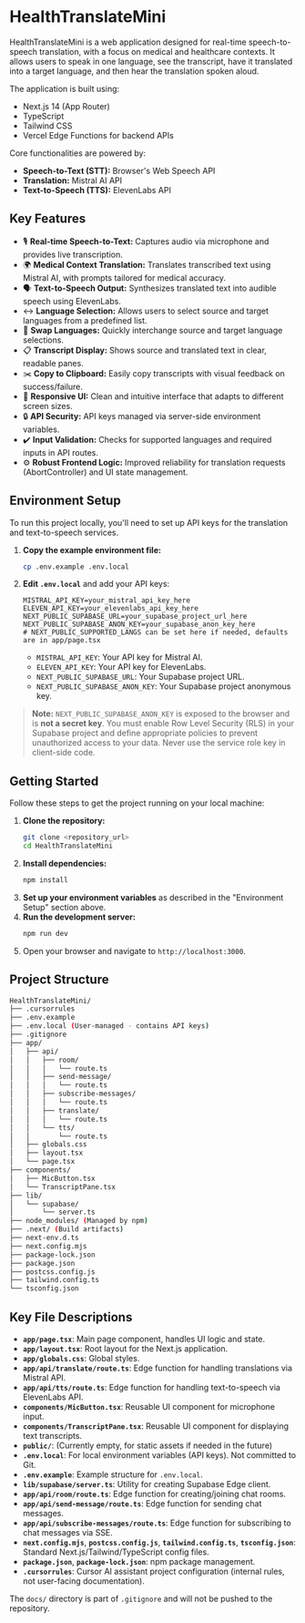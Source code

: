 # HealthTranslateMini

HealthTranslateMini is a web application designed for real-time speech-to-speech translation, with a focus on medical and healthcare contexts. It allows users to speak in one language, see the transcript, have it translated into a target language, and then hear the translation spoken aloud.

The application is built using:
*   Next.js 14 (App Router)
*   TypeScript
*   Tailwind CSS
*   Vercel Edge Functions for backend APIs

Core functionalities are powered by:
*   **Speech-to-Text (STT):** Browser's Web Speech API
*   **Translation:** Mistral AI API
*   **Text-to-Speech (TTS):** ElevenLabs API

## Key Features

*   🎙️ **Real-time Speech-to-Text:** Captures audio via microphone and provides live transcription.
*   🌍 **Medical Context Translation:** Translates transcribed text using Mistral AI, with prompts tailored for medical accuracy.
*   🗣️ **Text-to-Speech Output:** Synthesizes translated text into audible speech using ElevenLabs.
*   ↔️ **Language Selection:** Allows users to select source and target languages from a predefined list.
*   🔄 **Swap Languages:** Quickly interchange source and target language selections.
*   📋 **Transcript Display:** Shows source and translated text in clear, readable panes.
*   ✂️ **Copy to Clipboard:** Easily copy transcripts with visual feedback on success/failure.
*   🎨 **Responsive UI:** Clean and intuitive interface that adapts to different screen sizes.
*   🔒 **API Security:** API keys managed via server-side environment variables.
*   ✔️ **Input Validation:** Checks for supported languages and required inputs in API routes.
*   ⚙️ **Robust Frontend Logic:** Improved reliability for translation requests (AbortController) and UI state management.

## Environment Setup

To run this project locally, you'll need to set up API keys for the translation and text-to-speech services.

1.  **Copy the example environment file:**
    ```bash
    cp .env.example .env.local
    ```
2.  **Edit `.env.local`** and add your API keys:
    ```env
    MISTRAL_API_KEY=your_mistral_api_key_here
    ELEVEN_API_KEY=your_elevenlabs_api_key_here
    NEXT_PUBLIC_SUPABASE_URL=your_supabase_project_url_here
    NEXT_PUBLIC_SUPABASE_ANON_KEY=your_supabase_anon_key_here
    # NEXT_PUBLIC_SUPPORTED_LANGS can be set here if needed, defaults are in app/page.tsx
    ```
    *   `MISTRAL_API_KEY`: Your API key for Mistral AI.
    *   `ELEVEN_API_KEY`: Your API key for ElevenLabs.
    *   `NEXT_PUBLIC_SUPABASE_URL`: Your Supabase project URL.
    *   `NEXT_PUBLIC_SUPABASE_ANON_KEY`: Your Supabase project anonymous key.

> **Note:** `NEXT_PUBLIC_SUPABASE_ANON_KEY` is exposed to the browser and is **not a secret key**. You must enable Row Level Security (RLS) in your Supabase project and define appropriate policies to prevent unauthorized access to your data. Never use the service role key in client-side code.

## Getting Started

Follow these steps to get the project running on your local machine:

1.  **Clone the repository:**
    ```bash
    git clone <repository_url>
    cd HealthTranslateMini
    ```
2.  **Install dependencies:**
    ```bash
    npm install
    ```
3.  **Set up your environment variables** as described in the "Environment Setup" section above.
4.  **Run the development server:**
    ```bash
    npm run dev
    ```
5.  Open your browser and navigate to `http://localhost:3000`.

## Project Structure

```bash
HealthTranslateMini/
├── .cursorrules
├── .env.example
├── .env.local (User-managed - contains API keys)
├── .gitignore
├── app/
│   ├── api/
│   │   ├── room/
│   │   │   └── route.ts
│   │   ├── send-message/
│   │   │   └── route.ts
│   │   ├── subscribe-messages/
│   │   │   └── route.ts
│   │   ├── translate/
│   │   │   └── route.ts
│   │   └── tts/
│   │       └── route.ts
│   ├── globals.css
│   ├── layout.tsx
│   └── page.tsx
├── components/
│   ├── MicButton.tsx
│   └── TranscriptPane.tsx
├── lib/
│   └── supabase/
│       └── server.ts
├── node_modules/ (Managed by npm)
├── .next/ (Build artifacts)
├── next-env.d.ts
├── next.config.mjs
├── package-lock.json
├── package.json
├── postcss.config.js
├── tailwind.config.ts
└── tsconfig.json
```

## Key File Descriptions

- **`app/page.tsx`**: Main page component, handles UI logic and state.
- **`app/layout.tsx`**: Root layout for the Next.js application.
- **`app/globals.css`**: Global styles.
- **`app/api/translate/route.ts`**: Edge function for handling translations via Mistral API.
- **`app/api/tts/route.ts`**: Edge function for handling text-to-speech via ElevenLabs API.
- **`components/MicButton.tsx`**: Reusable UI component for microphone input.
- **`components/TranscriptPane.tsx`**: Reusable UI component for displaying text transcripts.
- **`public/`**: (Currently empty, for static assets if needed in the future)
- **`.env.local`**: For local environment variables (API keys). Not committed to Git.
- **`.env.example`**: Example structure for `.env.local`.
- **`lib/supabase/server.ts`**: Utility for creating Supabase Edge client.
- **`app/api/room/route.ts`**: Edge function for creating/joining chat rooms.
- **`app/api/send-message/route.ts`**: Edge function for sending chat messages.
- **`app/api/subscribe-messages/route.ts`**: Edge function for subscribing to chat messages via SSE.
- **`next.config.mjs`**, **`postcss.config.js`**, **`tailwind.config.ts`**, **`tsconfig.json`**: Standard Next.js/Tailwind/TypeScript config files.
- **`package.json`**, **`package-lock.json`**: npm package management.
- **`.cursorrules`**: Cursor AI assistant project configuration (internal rules, not user-facing documentation).

The `docs/` directory is part of `.gitignore` and will not be pushed to the repository. 
